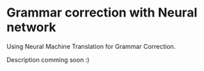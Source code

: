 # Grammar correction with Neural network

Using Neural Machine Translation for Grammar Correction.

Description comming soon :)
